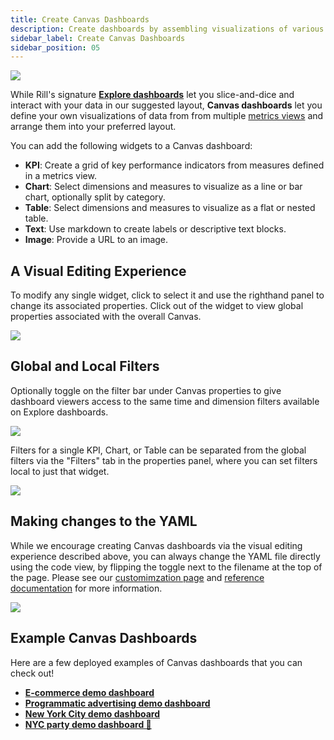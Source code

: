 ```yaml
---
title: Create Canvas Dashboards
description: Create dashboards by assembling visualizations of various metrics views
sidebar_label: Create Canvas Dashboards
sidebar_position: 05
---
```


<img src = '/img/build/canvas/RTBAds-Canvas-2.png' class='rounded-gif' />
<br/>


While Rill's signature **[Explore dashboards](/build/dashboards/dashboards.md)** let you slice-and-dice and interact with your data in our suggested layout, **Canvas dashboards** let you define your own visualizations of data from from multiple [metrics views](/build/metrics-view/metrics-view.md) and arrange them into your preferred layout. 

You can add the following widgets to a Canvas dashboard:

- **KPI**: Create a grid of key performance indicators from measures defined in a metrics view.
- **Chart**: Select dimensions and measures to visualize as a line or bar chart, optionally split by category.
- **Table**: Select dimensions and measures to visualize as a flat or nested table.
- **Text**: Use markdown to create labels or descriptive text blocks.
- **Image**: Provide a URL to an image.


## A Visual Editing Experience 

To modify any single widget, click to select it and use the righthand panel to change its associated properties. Click out of the widget to view global properties associated with the overall Canvas.

<img src = '/img/build/canvas/selected-widget.png' class='rounded-gif' />
<br/>


## Global and Local Filters
Optionally toggle on the filter bar under Canvas properties to give dashboard viewers access to the same time and dimension filters available on Explore dashboards.

<img src = '/img/build/canvas/global-filter-bar.png' class='rounded-gif' />
<br/>

Filters for a single KPI, Chart, or Table can be separated from the global filters via the "Filters" tab in the properties panel, where you can set filters local to just that widget.


<img src = '/img/build/canvas/local-filters.png' class='rounded-gif' />


## Making changes to the YAML 
While we encourage creating Canvas dashboards via the visual editing experience described above, you can always change the YAML file directly using the code view, by flipping the toggle next to the filename at the top of the page. Please see our [customimzation page](customization.md) and [reference documentation](/reference/project-files/canvas-dashboards) for more information.


<img src = '/img/build/canvas/code-toggle.png' class='rounded-gif' />


## Example Canvas Dashboards 
Here are a few deployed examples of Canvas dashboards that you can check out!

- **[E-commerce demo dashboard](https://ui.rilldata.in/demo/ezcommerce-demo/-/dashboards/canvas)**
- **[Programmatic advertising demo dashboard](https://ui.rilldata.in/demo/rill-openrtb-prog-ads-canvas/-/dashboards/executive_overview)**
- **[New York City demo dashboard](https://ui.rilldata.com/demo/nyc-canvas-jam/-/dashboards/scorecard%20canvas)**
- **[NYC party demo dashboard 🎉](https://ui.rilldata.com/demo/nyc-canvas-jam/-/dashboards/Leaderboard)**

